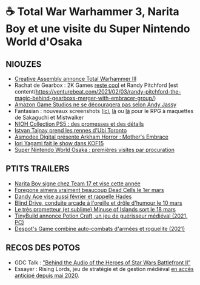# ☕ Total War Warhammer 3, Narita Boy et une visite du Super Nintendo World d'Osaka

## NIOUZES

- [Creative Assembly annonce Total Warhammer III](https://www.youtube.com/watch?v=6KaMt91ELHU)
- Rachat de Gearbox : 2K Games [reste cool](https://www.gamesindustry.biz/articles/2021-02-03-gearbox-entertainment-joins-embracer-group-in-USD1-3b-deal) et Randy Pitchford [est content(https://venturebeat.com/2021/02/03/randy-pitchford-the-magic-behind-gearboxs-merger-with-embracer-group/)
- [Amazon Game Studios ne se découragera pas selon Andy Jassy](https://twitter.com/jasonschreier/status/1357056518181552130)
- Fantasian : nouveaux screenshots ([ici](https://twitter.com/auuo/status/1352055710788378624), [là](https://twitter.com/auuo/status/1351532955856826370) ou [là](https://twitter.com/auuo/status/1349576079674015751/photo/1) pour le RPG à maquettes de Sakaguchi et Mistwalker
- [NIOH Collection PS5 : des promesses et des détails](https://www.youtube.com/watch?v=RiYwWfMHIBk)
- [Istvan Tajnay prend les rennes d'Ubi Toronto](https://toronto.ubisoft.com/2021/02/ubisoft-appoints-istvan-tajnay-as-managing-director-of-ubisoft-toronto/)
- [Asmodee Digital présente Arkham Horror : Mother's Embrace](https://www.youtube.com/watch?v=ZuaEGixrWqMa)
- [Iori Yagami fait le show dans KOF15](https://www.youtube.com/watch?v=XeAg8B2Vyeg)
- [Super Nintendo World Osaka : premières visites par procuration](https://www.youtube.com/channel/UCHG_uGOb5XSa3_HSPkGrf7A)

## PTITS TRAILERS

- [Narita Boy signe chez Team 17 et vise cette année](https://www.youtube.com/watch?v=8NawAz2clr8)
- [Foregone aimera vraiment beaucoup Dead Cells le 1er mars](https://www.youtube.com/watch?v=8rxlK8350Nk)
- [Dandy Ace vise aussi février et rappelle Hades](https://www.youtube.com/watch?v=umXKS5UOA3w)
- [Blind Drive, conduite arcade à l'oreille et drôle d'humour le 10 mars](https://store.steampowered.com/app/1300600/Blind_Drive/)
- [Le très prometteur (et sublime) Minuse of Islands sort le 18 mars](https://www.youtube.com/watch?v=2NGt4lpuZQo)
- [TinyBuild annonce Potion Craft, un jeu de guérisseur médiéval (2021, PC)](https://www.youtube.com/watch?v=y38XwlTAg9E)
- [Despot's Game combine auto-combats d'armées et roguelite (2021)](https://www.youtube.com/watch?v=Q3eMU7haEdk)

## RECOS DES POTOS

- GDC Talk : ["Behind the Audio of the Heroes of Star Wars Battlefront II"](https://www.youtube.com/watch?v=hB_amv0ptA0)
- Essayer : Rising Lords, jeu de stratégie et de gestion médiéval [en accès anticipé depuis mai 2020](https://store.steampowered.com/app/835650/Rising_Lords/).
